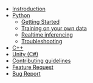 <!-- docs/_sidebar.md -->

* [Instroduction](/)
* [Python]()
    * [Getting Started](pages/getting-started.md)
    * [Training on your own data](pages/training.md)
    * [Realtime inferencing](pages/realtime-inferencing.md)
    * [Troubleshooting](pages/troubleshooting.md)
* [C++](pages/cpp.md)
* [Unity (C#)](pages/csharp-unity.md)
* [Contributing guidelines](pages/contributing.md)
* [Feature Request](pages/feature-request.md)
* [Bug Report](pages/bug-reports.md)
